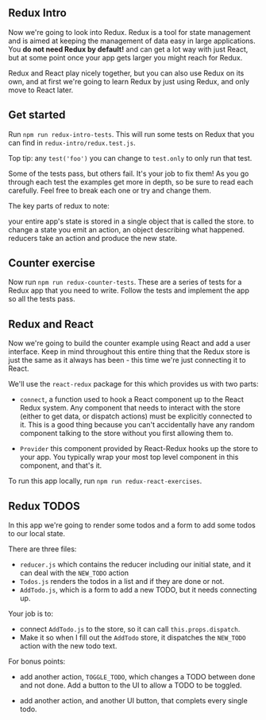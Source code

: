 ## Redux Intro

Now we're going to look into Redux. Redux is a tool for state management and is aimed at keeping the management of data easy in large applications. You __do not need Redux by default!__ and can get a lot way with just React, but at some point once your app gets larger you might reach for Redux.

Redux and React play nicely together, but you can also use Redux on its own, and at first we're going to learn Redux by just using Redux, and only move to React later.

## Get started

Run `npm run redux-intro-tests`. This will run some tests on Redux that you can find in `redux-intro/redux.test.js`.

Top tip: any `test('foo')` you can change to `test.only` to only run that test.

Some of the tests pass, but others fail. It's your job to fix them! As you go through each test the examples get more in depth, so be sure to read each carefully. Feel free to break each one or try and change them.

The key parts of redux to note:

your entire app's state is stored in a single object that is called the store.
to change a state you emit an action, an object describing what happened.
reducers take an action and produce the new state.

## Counter exercise

Now run `npm run redux-counter-tests`. These are a series of tests for a Redux app that you need to write. Follow the tests and implement the app so all the tests pass.

## Redux and React

Now we're going to build the counter example using React and add a user interface. Keep in mind throughout this entire thing that the Redux store is just the same as it always has been - this time we're just connecting it to React.

We'll use the `react-redux` package for this which provides us with two parts:

- `connect`, a function used to hook a React component up to the React Redux system. Any component that needs to interact with the store (either to get data, or dispatch actions) must be explicitly connected to it. This is a good thing because you can't accidentally have any random component talking to the store without you first allowing them to.

- `Provider` this component provided by React-Redux hooks up the store to your app. You typically wrap your most top level component in this component, and that's it.

To run this app locally, run `npm run redux-react-exercises`.


## Redux TODOS

In this app we're going to render some todos and a form to add some todos to our local state.

There are three files:

- `reducer.js` which contains the reducer including our initial state, and it can deal with the `NEW_TODO` action
- `Todos.js` renders the todos in a list and if they are done or not.
- `AddTodo.js`, which is a form to add a new TODO, but it needs connecting up.

Your job is to:

- connect `AddTodo.js` to the store, so it can call `this.props.dispatch`.
- Make it so when I fill out the `AddTodo` store, it dispatches the `NEW_TODO` action with the new todo text.

For bonus points:

- add another action, `TOGGLE_TODO`, which changes a TODO between done and not done. Add a button to the UI to allow a TODO to be toggled.

- add another action, and another UI button, that complets every single todo.

